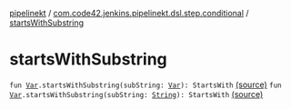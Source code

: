 [pipelinekt](../index.md) / [com.code42.jenkins.pipelinekt.dsl.step.conditional](index.md) / [startsWithSubstring](./starts-with-substring.md)

# startsWithSubstring

`fun `[`Var`](../com.code42.jenkins.pipelinekt.core.vars/-var/index.md)`.startsWithSubstring(subString: `[`Var`](../com.code42.jenkins.pipelinekt.core.vars/-var/index.md)`): StartsWith` [(source)](https://github.com/code42/pipelinekt/tree/master/dsl/src/main/kotlin/com/code42/jenkins/pipelinekt/dsl/step/conditional/StringComparisonDsl.kt#L8)
`fun `[`Var`](../com.code42.jenkins.pipelinekt.core.vars/-var/index.md)`.startsWithSubstring(subString: `[`String`](https://kotlinlang.org/api/latest/jvm/stdlib/kotlin/-string/index.html)`): StartsWith` [(source)](https://github.com/code42/pipelinekt/tree/master/dsl/src/main/kotlin/com/code42/jenkins/pipelinekt/dsl/step/conditional/StringComparisonDsl.kt#L11)